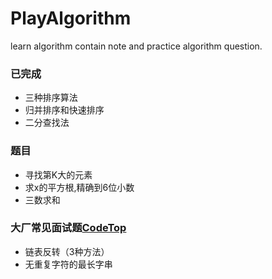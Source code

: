 # PlayAlgorithm
learn algorithm contain note and practice algorithm question.

### 已完成
- 三种排序算法
- 归并排序和快速排序
- 二分查找法

### 题目
- 寻找第K大的元素
- 求x的平方根,精确到6位小数
- 三数求和

### 大厂常见面试题[CodeTop](https://codetop.cc/)
- 链表反转（3种方法）
- 无重复字符的最长字串